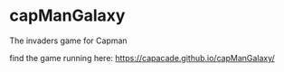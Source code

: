 # capManGalaxy
The invaders game for Capman

find the game running here: https://capacade.github.io/capManGalaxy/

